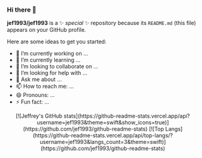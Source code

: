 ### Hi there 👋

**jef1993/jef1993** is a ✨ _special_ ✨ repository because its `README.md` (this file) appears on your GitHub profile.

Here are some ideas to get you started:

- 🔭 I’m currently working on ...
- 🌱 I’m currently learning ...
- 👯 I’m looking to collaborate on ...
- 🤔 I’m looking for help with ...
- 💬 Ask me about ...
- 📫 How to reach me: ...
- 😄 Pronouns: ...
- ⚡ Fun fact: ...


<div align='center'>
[![Jeffrey's GitHub stats](https://github-readme-stats.vercel.app/api?username=jef1993&theme=swift&show_icons=true)](https://github.com/jef1993/github-readme-stats)
[![Top Langs](https://github-readme-stats.vercel.app/api/top-langs/?username=jef1993&langs_count=3&theme=swift)](https://github.com/jef1993/github-readme-stats)</div>

